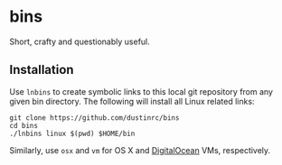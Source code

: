# bins

Short, crafty and questionably useful.

## Installation

Use `lnbins` to create symbolic links to this local git repository from any
given bin directory. The following will install all Linux related links:

```
git clone https://github.com/dustinrc/bins
cd bins
./lnbins linux $(pwd) $HOME/bin
```

Similarly, use `osx` and `vm` for OS X and [DigitalOcean] VMs, respectively.

[DigitalOcean]: https://www.digitalocean.com/?refcode=114813747e5f
